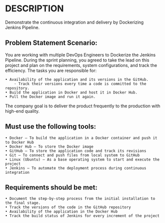 # DESCRIPTION

Demonstrate the continuous integration and delivery by Dockerizing Jenkins Pipeline.

## Problem Statement Scenario: 
You are working with multiple DevOps Engineers to Dockerize the Jenkins Pipeline. During the sprint planning, you agreed to take the lead on this project and plan on the requirements, system configurations, and track the efficiency. The tasks you are responsible for: 
    
    • Availability of the application and its versions in the GitHub.
        ◦ Track their versions every time a code is committed to the repository.
    • Build the application in Docker and host it in Docker Hub.
    • Pull the Docker image and run it again.

The company goal is to deliver the product frequently to the production with high-end quality.


## Must use the following tools: 
    • Docker – To build the application in a Docker container and push it to Docker Hub
    • Docker Hub – To store the Docker image
    • GitHub – To store the application code and track its revisions
    • Git – To connect and push files from local system to GitHub
    • Linux (Ubuntu) – As a base operating system to start and execute the project
    • Jenkins – To automate the deployment process during continuous integration


## Requirements should be met:
    • Document the step-by-step process from the initial installation to the final stage.
    • Track the versions of the code in the GitHub repository
    • Availability of the application in the Docker Hub
    • Track the build status of Jenkins for every increment of the project
